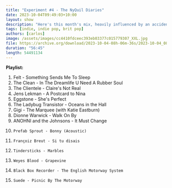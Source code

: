 ```yaml
---
title: "Experiment #4 - The NyQuil Diaries"
date: 2023-10-04T09:49:03+10:00
layout: show
description: "Here's this month's mix, heavily influenced by an accidental overdose of NyQuil and other flu medications. It's really not that bad (the mix): a few recent tracks plus some indie pop classics that I hope you enjoy"
tags: [indie, indie pop, brit pop]
authors: [carlos]
image: /assets/images/cc4410fdceec393eb03377c015779307_XXL.jpg
file: https://archive.org/download/2023-10-04-08h-06m-36s/2023-10-04_08h06m36s.mp3
duration: "56:45"
length: 54491134
---
```


**Playlist:**

1. 	Felt - Something Sends Me To Sleep
2. 	The Clean - In The Dreamlife U Need A Rubber Soul
3. 	The Clientele - Claire's Not Real
4. 	Jens Lekman	- A Postcard to Nina
5. 	Eggstone - She's Perfect
6. 	The Ladybug Transistor - Oceans in the Hall
7. 	Gigi - The Marquee (with Katie Eastburn)
8. 	Dionne Warwick - Walk On By
9. 	ANOHNI and the Johnsons - It Must Change
10. 	Prefab Sprout - Bonny (Acoustic)
11. 	Françoiz Breut - Si tu disais
12. 	Tindersticks - Marbles
13. 	Weyes Blood	- Grapevine
14. 	Black Box Recorder - The English Motorway System
15. 	Suede - Picnic By The Motorway
